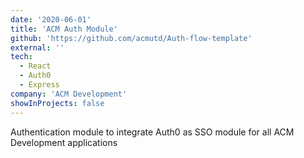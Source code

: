 ```yaml
---
date: '2020-06-01'
title: 'ACM Auth Module'
github: 'https://github.com/acmutd/Auth-flow-template'
external: ''
tech:
  - React
  - Auth0
  - Express
company: 'ACM Development'
showInProjects: false
---
```


Authentication module to integrate Auth0 as SSO module for all ACM Development applications
